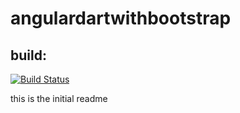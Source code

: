 angulardartwithbootstrap
========================
build:
------

[![Build Status](http://93.29.20.26/github.com/cedriclam/angulardartwithbootstrap/status.png?branch=master)](http://93.29.20.26/github.com/cedriclam/angulardartwithbootstrap)

this is the initial readme



